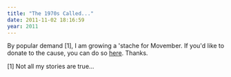 ```yaml
---
title: "The 1970s Called..."
date: 2011-11-02 18:16:59
year: 2011
---
```

By popular demand [1], I am growing a 'stache for Movember. If you'd like to donate to the cause, you can do so <a href="http://mobro.co/gvwilson">here</a>. Thanks.

[1] Not all my stories are true...
